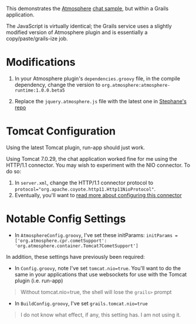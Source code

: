 This demonstrates the [Atmosphere](https://github.com/Atmosphere/atmosphere/) [chat sample](https://github.com/Atmosphere/atmosphere/wiki/Getting-Started-with-the-samples), but within a Grails application.

The JavaScript is virtually identical; the Grails service uses a slightly modified version of Atmosphere plugin and is essentially a copy/paste/grails-ize job.

# Modifications

1. In your Atmosphere plugin's `dependencies.groovy` file, in the compile dependency, change the version to `org.atmosphere:atmosphere-runtime:1.0.0.beta5`

2. Replace the `jquery.atmosphere.js` file with the latest one in [Stephane's repo](https://github.com/smaldini/grails-atmosphere/tree/master/web-app/js/jquery)

# Tomcat Configuration

Using the latest Tomcat plugin, run-app should just work.

Using Tomcat 7.0.29, the chat application worked fine for me using the HTTP/1.1 connector. You may wish to experiment with the NIO connector. To do so:

1. In `server.xml`, change the HTTP/1.1 connector protocol to `protocol="org.apache.coyote.http11.Http11NioProtocol"`.
2. Eventually, you'll want to [read more about configuring this connector](http://tomcat.apache.org/tomcat-7.0-doc/config/http.html#NIO_specific_configuration)

# Notable Config Settings

* In `AtmosphereConfig.groovy`, I've set these initParams: `initParams = ['org.atmosphere.cpr.cometSupport': 'org.atmosphere.container.Tomcat7CometSupport']`

In addition, these settings have previously been required:

* In `Config.groovy`, note I've set `tomcat.nio=true`. You'll want to do the same in your applications that use websockets for use with the Tomcat plugin (i.e. run-app)
> Without tomcat.nio=true, the shell will lose the `grails>` prompt
* In `BuildConfig.groovy`, I've set `grails.tomcat.nio=true`
> I do not know what effect, if any, this setting has. I am not using it.

